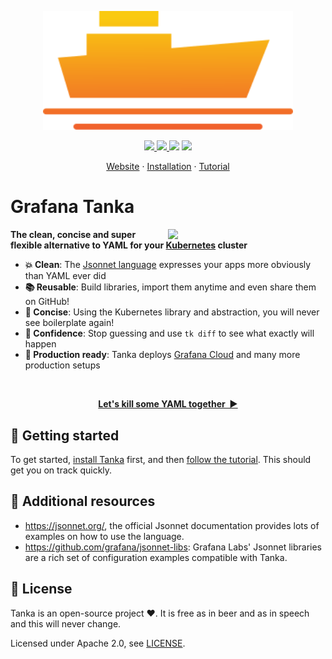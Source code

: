 <p align="center">
  <img
    width="400"
    src="https://raw.githubusercontent.com/grafana/tanka/master/docs/img/logo.svg"
    alt="Grafana Tanka Logo"
  />
</p>

<p align="center">
  <a href="https://cloud.drone.io/grafana/tanka">
    <img src="https://img.shields.io/drone/build/grafana/tanka?style=flat-square">
  </a>
  <a href="https://github.com/grafana/tanka/releases">
    <img src="https://img.shields.io/github/release/grafana/tanka?style=flat-square" />
  </a>
  <img src="https://img.shields.io/github/contributors/grafana/tanka?style=flat-square" />
  <a href="https://grafana.slack.com">
    <img src="https://img.shields.io/badge/Slack-GrafanaLabs-orange?logo=slack&style=flat-square" />
  </a>
</p>

<p align="center">
  <a href="https://tanka.dev">Website</a>
  ·
  <a href="https://tanka.dev/install">Installation</a>
  ·
  <a href="https://tanka.dev/tutorial/overview">Tutorial</a>
</p>

# Grafana Tanka

<img
  src="https://raw.githubusercontent.com/grafana/tanka/logo/master/img/example.png"
  width="50%"
  align="right"
/>

**The clean, concise and super flexible alternative to YAML for your
[Kubernetes](https://k8s.io) cluster**

- **:boom: Clean**: The
  [Jsonnet language](https://jsonnet.org) expresses your apps more obviously than YAML ever did
- **:books: Reusable**: Build libraries, import them anytime and even share them on GitHub!
- **:pushpin: Concise**: Using the Kubernetes library and abstraction, you will
  never see boilerplate again!
- **:dart: Confidence**: Stop guessing and use `tk diff` to see what exactly will happen
- **:rocket: Production ready**: Tanka deploys [Grafana Cloud](https://grafana.com/cloud) and many more production setups

<br />
<p align="center">
  <a href="https://tanka.dev/tutorial/overview"><strong>Let's kill some YAML together&nbsp;&nbsp;▶</strong></a>
</p>

## :rocket: Getting started

To get started, [install Tanka](https://tanka.dev/install) first, and then
[follow the tutorial](https://tanka.dev/tutorial/overview). This should get you
on track quickly.

## :book: Additional resources

- https://jsonnet.org/, the official Jsonnet documentation provides lots of
  examples on how to use the language.
- https://github.com/grafana/jsonnet-libs: Grafana Labs' Jsonnet libraries are a
  rich set of configuration examples compatible with Tanka.

## :pencil: License

Tanka is an open-source project :heart:. It is free as
in beer and as in speech and this will never change.

Licensed under Apache 2.0, see [LICENSE](LICENSE).
